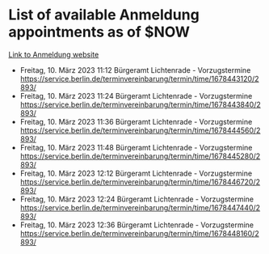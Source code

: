# List of available Anmeldung appointments as of $NOW
[Link to Anmeldung website](https://service.berlin.de/terminvereinbarung/termin/tag.php?termin=1&anliegen[]=120686&dienstleisterlist=122210,122217,327316,122219,327312,122227,327314,122231,327346,122243,327348,122254,122252,329742,122260,329745,122262,329748,122271,327278,122273,327274,122277,327276,330436,122280,327294,122282,327290,122284,327292,122291,327270,122285,327266,122286,327264,122296,327268,150230,329760,122297,327286,122294,327284,122312,329763,122314,329775,122304,327330,122311,327334,122309,327332,317869,122281,327352,122279,329772,122283,122276,327324,122274,327326,122267,329766,122246,327318,122251,327320,122257,327322,122208,327298,122226,327300&herkunft=http%3A%2F%2Fservice.berlin.de%2Fdienstleistung%2F120686%2F)
- Freitag, 10. März 2023 11:12 Bürgeramt Lichtenrade - Vorzugstermine https://service.berlin.de/terminvereinbarung/termin/time/1678443120/2893/
- Freitag, 10. März 2023 11:24 Bürgeramt Lichtenrade - Vorzugstermine https://service.berlin.de/terminvereinbarung/termin/time/1678443840/2893/
- Freitag, 10. März 2023 11:36 Bürgeramt Lichtenrade - Vorzugstermine https://service.berlin.de/terminvereinbarung/termin/time/1678444560/2893/
- Freitag, 10. März 2023 11:48 Bürgeramt Lichtenrade - Vorzugstermine https://service.berlin.de/terminvereinbarung/termin/time/1678445280/2893/
- Freitag, 10. März 2023 12:12 Bürgeramt Lichtenrade - Vorzugstermine https://service.berlin.de/terminvereinbarung/termin/time/1678446720/2893/
- Freitag, 10. März 2023 12:24 Bürgeramt Lichtenrade - Vorzugstermine https://service.berlin.de/terminvereinbarung/termin/time/1678447440/2893/
- Freitag, 10. März 2023 12:36 Bürgeramt Lichtenrade - Vorzugstermine https://service.berlin.de/terminvereinbarung/termin/time/1678448160/2893/
